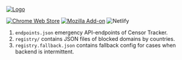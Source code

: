 [![Logo](https://raw.githubusercontent.com/roskomsvoboda/censortracker/main/.github/media/promo-logo.png)](https://github.com/roskomsvoboda/censortracker)

[![Chrome Web Store](https://img.shields.io/chrome-web-store/v/gaidoampbkcknofoejhnhbhbhhifgdop)](https://chrome.google.com/webstore/detail/censor-tracker/gaidoampbkcknofoejhnhbhbhhifgdop)
[![Mozilla Add-on](https://img.shields.io/amo/v/censor-tracker)](https://addons.mozilla.org/ru/firefox/addon/censor-tracker/)
![Netlify](https://img.shields.io/netlify/1137e5c4-6b68-42a3-ab0b-804b92c482b8)

1. `endpoints.json` emergency API-endpoints of Censor Tracker.
2. `registry/` contains JSON files of blocked domains by countries.
3. `registry.fallback.json` contains fallback config for cases when backend is intermittent.
